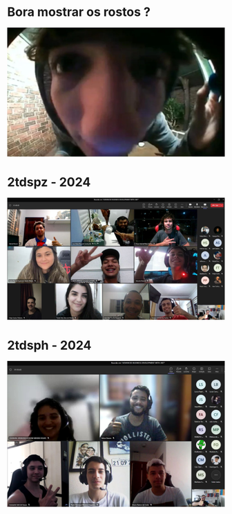 # Bora mostrar os rostos ?
![image.png](/.attachments/image-78bc12e0-2e8f-45ab-a92b-8164066b2ad7.png)

# 2tdspz - 2024
![alunos01.jpg](/.attachments/alunos01-ebbb698f-120f-4192-b848-331d34f08a5d.jpg)

# 2tdsph - 2024
![alunos02.jpg](/.attachments/alunos02-c1ec6a06-e2be-4707-873c-a477d725514d.jpg)